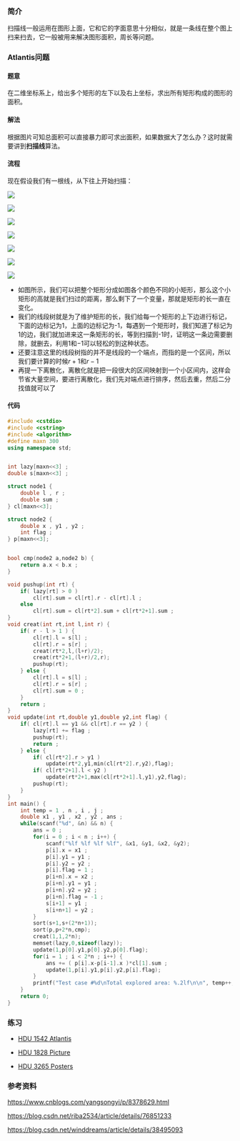 ### 简介

扫描线一般运用在图形上面，它和它的字面意思十分相似，就是一条线在整个图上扫来扫去，它一般被用来解决图形面积，周长等问题。

### Atlantis问题

#### 题意

在二维坐标系上，给出多个矩形的左下以及右上坐标，求出所有矩形构成的图形的面积。

#### 解法

根据图片可知总面积可以直接暴力即可求出面积，如果数据大了怎么办？这时就需要讲到**扫描线**算法。

#### 流程

现在假设我们有一根线，从下往上开始扫描：

![](./images/scanning-1.bmp)

![](./images/scanning-2.bmp)

![](./images/scanning-3.bmp)

![](./images/scanning-4.bmp)

![](./images/scanning-5.bmp)

![](./images/scanning-6.bmp)

![](./images/scanning-7.bmp)



- 如图所示，我们可以把整个矩形分成如图各个颜色不同的小矩形，那么这个小矩形的高就是我们扫过的距离，那么剩下了一个变量，那就是矩形的长一直在变化。
- 我们的线段树就是为了维护矩形的长，我们给每一个矩形的上下边进行标记，下面的边标记为1，上面的边标记为-1，每遇到一个矩形时，我们知道了标记为$1$的边，我们就加进来这一条矩形的长，等到扫描到-1时，证明这一条边需要删除，就删去，利用$1$和$-1$可以轻松的到这种状态。
- 还要注意这里的线段树指的并不是线段的一个端点，而指的是一个区间，所以我们要计算的时候$r+1$和$r-1$
- 再提一下离散化，离散化就是把一段很大的区间映射到一个小区间内，这样会节省大量空间，要进行离散化，我们先对端点进行排序，然后去重，然后二分找值就可以了

#### 代码

```cpp
#include <cstdio>
#include <cstring>
#include <algorithm>
#define maxn 300
using namespace std;


int lazy[maxn<<3] ;
double s[maxn<<3] ;

struct node1 {
	double l , r ;
	double sum ;
} cl[maxn<<3];

struct node2 {
	double x , y1 , y2 ;
	int flag ;
} p[maxn<<3];


bool cmp(node2 a,node2 b) {
	return a.x < b.x ;
}

void pushup(int rt) {
	if( lazy[rt] > 0 ) 
		cl[rt].sum = cl[rt].r - cl[rt].l ;
	else 
		cl[rt].sum = cl[rt*2].sum + cl[rt*2+1].sum ;
}
void creat(int rt,int l,int r) {
	if( r - l > 1 ) {
		cl[rt].l = s[l] ;
		cl[rt].r = s[r] ;
		creat(rt*2,l,(l+r)/2);
		creat(rt*2+1,(l+r)/2,r);
		pushup(rt);
	} else {
		cl[rt].l = s[l] ;
		cl[rt].r = s[r] ;
		cl[rt].sum = 0 ;
	}
	return ;
}
void update(int rt,double y1,double y2,int flag) {
	if( cl[rt].l == y1 && cl[rt].r == y2 ) {
		lazy[rt] += flag ;
		pushup(rt);
		return ;
	} else {
		if( cl[rt*2].r > y1 )
			update(rt*2,y1,min(cl[rt*2].r,y2),flag);
		if( cl[rt*2+1].l < y2 )
			update(rt*2+1,max(cl[rt*2+1].l,y1),y2,flag);
		pushup(rt);
	}
}
int main() {
	int temp = 1 , n , i , j ;
	double x1 , y1 , x2 , y2 , ans ;
	while(scanf("%d", &n) && n) {
		ans = 0 ;
		for(i = 0 ; i < n ; i++) {
			scanf("%lf %lf %lf %lf", &x1, &y1, &x2, &y2);
			p[i].x = x1 ;
			p[i].y1 = y1 ;
			p[i].y2 = y2 ;
			p[i].flag = 1 ;
			p[i+n].x = x2 ;
			p[i+n].y1 = y1 ;
			p[i+n].y2 = y2 ;
			p[i+n].flag = -1 ;
			s[i+1] = y1 ;
			s[i+n+1] = y2 ;
		}
		sort(s+1,s+(2*n+1));
		sort(p,p+2*n,cmp);
		creat(1,1,2*n);
		memset(lazy,0,sizeof(lazy));
		update(1,p[0].y1,p[0].y2,p[0].flag);
		for(i = 1 ; i < 2*n ; i++) {
			ans += ( p[i].x-p[i-1].x )*cl[1].sum ;
			update(1,p[i].y1,p[i].y2,p[i].flag);
		}
		printf("Test case #%d\nTotal explored area: %.2lf\n\n", temp++, ans);
	}
	return 0;
}
```

### 练习

- [HDU  1542 Atlantis](http://acm.hdu.edu.cn/showproblem.php?pid=1542)

- [HDU  1828 Picture](http://acm.hdu.edu.cn/showproblem.php?pid=1828)

- [HDU  3265 Posters](http://acm.hdu.edu.cn/showproblem.php?pid=3265)

### 参考资料

https://www.cnblogs.com/yangsongyi/p/8378629.html

https://blog.csdn.net/riba2534/article/details/76851233

https://blog.csdn.net/winddreams/article/details/38495093